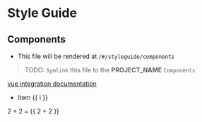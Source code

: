 # Style Guide
## Components

- This file will be rendered at `/#/styleguide/components`

> TODO: `Symlink` this file to the **PROJECT_NAME** `Components`

<script>
  window.$docsify.vueComponents = {
    'button-counter': {
      template: `
        <button @click="count += 1">
          You clicked me {{ count }} times
        </button>
      `,
      data() {
        return {
          count: 0,
        };
      },
    },
  }
    // REFERENCE : https://docsify.js.org/#/vue
  // Vue content can mounted using a <script> tag in your markdown pages.
  /* // only one `<script>` tag will be read
    Vue.createApp({
    // Options...
  }).mount('#example');
  */
</script>


<button-counter></button-counter>
<button-counter></button-counter>

[vue integration documentation](https://github.com/docsifyjs/docsify/blob/develop/docs/index.html)
<!-- Sequenced content (i.e. loop)-->
<ul>
  <li v-for="i in 3">Item {{ i }}</li>
</ul>

<!-- JavaScript expressions -->
<p>2 + 2 = {{ 2 + 2 }}</p>